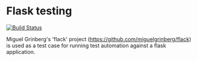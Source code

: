 # Flask testing
[![Build Status](https://travis-ci.org/jwg4/flack.svg?branch=master)](https://travis-ci.org/jwg4/flack)

Miguel Grinberg's 'flack' project (https://github.com/miguelgrinberg/flack) is used as a test case for running test automation against a flask application.

